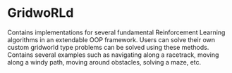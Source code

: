# GridwoRLd
 Contains implementations for several fundamental Reinforcement Learning algorithms in an extendable OOP framework. 
 Users can solve their own custom gridworld type problems can be solved using these methods. 
 Contains several examples such as navigating along a racetrack, moving along a windy path, moving around obstacles, solving a maze, etc.
 
